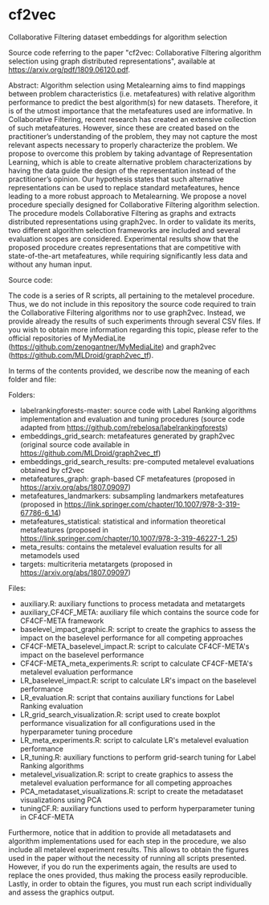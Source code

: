 # cf2vec
Collaborative Filtering dataset embeddings for algorithm selection


Source code referring to the paper "cf2vec: Collaborative Filtering algorithm selection using graph distributed representations", available at https://arxiv.org/pdf/1809.06120.pdf.

Abstract:
Algorithm selection using Metalearning aims to find mappings between problem characteristics (i.e. metafeatures) with relative algorithm performance to predict the best algorithm(s) for new datasets. Therefore, it is of the utmost importance that the metafeatures used are informative. In Collaborative Filtering, recent research has created an extensive collection of such metafeatures. However, since these are created based on the practitioner’s understanding of the problem, they may not capture the most relevant aspects necessary to properly characterize the problem. We propose to overcome this problem by taking advantage of Representation Learning, which is able to create alternative problem characterizations by having the data guide the design of the representation instead of the practitioner’s opinion. Our hypothesis states that such alternative representations can be used to replace standard metafeatures, hence leading to a more robust approach to Metalearning. We propose a novel procedure specially designed for Collaborative Filtering algorithm selection. The procedure models Collaborative Filtering as graphs and extracts distributed representations using graph2vec. In order to validate its merits, two different algorithm selection frameworks are included and several evaluation scopes are considered. Experimental results show that the proposed procedure creates representations that are competitive with state-of-the-art metafeatures, while requiring significantly less data and without any human input.

Source code:

The code is a series of R scripts, all pertaining to the metalevel procedure. Thus, we do not include in this repository the source code required to train the Collaborative Filtering algorithms nor to use graph2vec. Instead, we provide already the results of such experiments through several CSV files. If you wish to obtain more information regarding this topic, please refer to the official repositories of MyMediaLite (https://github.com/zenogantner/MyMediaLite) and graph2vec (https://github.com/MLDroid/graph2vec_tf).

In terms of the contents provided, we describe now the meaning of each folder and file:

Folders:
- labelrankingforests-master: source code with Label Ranking algorithms implementation and evaluation and tuning procedures (source code adapted from https://github.com/rebelosa/labelrankingforests)
- embeddings_grid_search: metafeatures generated by graph2vec (original source code available in https://github.com/MLDroid/graph2vec_tf)
- embeddings_grid_search_results: pre-computed metalevel evaluations obtained by cf2vec
- metafeatures_graph: graph-based CF metafeatures (proposed in https://arxiv.org/abs/1807.09097)
- metafeatures_landmarkers: subsampling landmarkers metafeatures (proposed in https://link.springer.com/chapter/10.1007/978-3-319-67786-6_14)
- metafeatures_statistical: statistical and information theoretical metafeatures (proposed in https://link.springer.com/chapter/10.1007/978-3-319-46227-1_25)
- meta_results: contains the metalevel evaluation results for all metamodels used
- targets: multicriteria metatargets (proposed in https://arxiv.org/abs/1807.09097)

Files:
- auxiliary.R: auxiliary functions to process metadata and metatargets
- auxiliary_CF4CF_META: auxiliary file which contains the source code for CF4CF-META framework 
- baselevel_impact_graphic.R: script to create the graphics to assess the impact on the baselevel performance for all competing approaches
- CF4CF-META_baselevel_impact.R: script to calculate CF4CF-META's impact on the baselevel performance
- CF4CF-META_meta_experiments.R: script to calculate CF4CF-META's metalevel evaluation performance
- LR_baselevel_impact.R: script to calculate LR's impact on the baselevel performance
- LR_evaluation.R: script that contains auxiliary functions for Label Ranking evaluation
- LR_grid_search_visualization.R: script used to create boxplot performance visualization for all configurations used in the hyperparameter tuning procedure
- LR_meta_experiments.R: script to calculate LR's metalevel evaluation performance
- LR_tuning.R: auxiliary functions to perform grid-search tuning for Label Ranking algorithms
- metalevel_visualization.R: script to create graphics to assess the metalevel evaluation performance for all competing approaches
- PCA_metadataset_visualizations.R: script to create the metadataset visualizations using PCA
- tuningCF.R: auxiliary functions used to perform hyperparameter tuning in CF4CF-META

Furthermore, notice that in addition to provide all metadatasets and algorithm implementations used for each step in the procedure, we also include all metalevel experiment results. This allows to obtain the figures used in the paper without the necessity of running all scripts presented. However, if you do run the experiments again, the results are used to replace the ones provided, thus making the process easily reproducible. Lastly, in order to obtain the figures, you must run each script individually and assess the graphics output.


